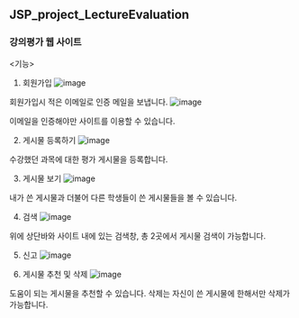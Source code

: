 ## JSP_project_LectureEvaluation
### 강의평가 웹 사이트

<기능>

1. 회원가입
![image](https://user-images.githubusercontent.com/38427658/54915373-4b356a00-4f3a-11e9-98de-139738919ba3.png)

회원가입시 적은 이메일로 인증 메일을 보냅니다.
![image](https://user-images.githubusercontent.com/38427658/54985402-15ed5280-4ff4-11e9-9a15-f1af89ee014f.png)

이메일을 인증해야만 사이트를 이용할 수 있습니다.

2. 게시물 등록하기
![image](https://user-images.githubusercontent.com/38427658/54986729-85fcd800-4ff6-11e9-879a-e4ba3c0e76df.png)

수강했던 과목에 대한 평가 게시물을 등록합니다.

3. 게시물 보기
![image](https://user-images.githubusercontent.com/38427658/54986792-a5940080-4ff6-11e9-8cbd-388999e1fa80.png)

내가 쓴 게시물과 더불어 다른 학생들이 쓴 게시물들을 볼 수 있습니다.

4. 검색
![image](https://user-images.githubusercontent.com/38427658/55002259-a0947880-5019-11e9-9043-1b589463afd5.png)

위에 상단바와 사이트 내에 있는 검색창, 총 2곳에서 게시물 검색이 가능합니다.

5. 신고
![image](https://user-images.githubusercontent.com/38427658/55002386-dafe1580-5019-11e9-9b5a-1fce4087b73d.png)

6. 게시물 추천 및 삭제
![image](https://user-images.githubusercontent.com/38427658/55005306-164f1300-501f-11e9-93d8-670b3bfbf0cc.png)

도움이 되는 게시물을 추천할 수 있습니다. 삭제는 자신이 쓴 게시물에 한해서만 삭제가 가능합니다.